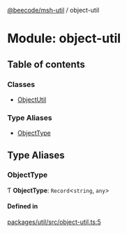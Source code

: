 [@beecode/msh-util](../README.md) / object-util

# Module: object-util

## Table of contents

### Classes

- [ObjectUtil](../classes/object_util.ObjectUtil.md)

### Type Aliases

- [ObjectType](object_util.md#objecttype)

## Type Aliases

### ObjectType

Ƭ **ObjectType**: `Record`<`string`, `any`\>

#### Defined in

[packages/util/src/object-util.ts:5](https://github.com/beecode-rs/msh-util/blob/1217d8d/src/object-util.ts#L5)
